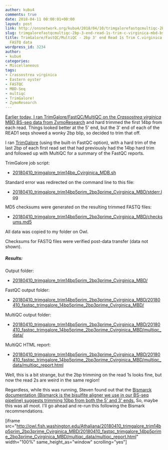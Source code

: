 ```yaml
---
author: kubu4
comments: true
date: 2018-04-11 00:00:01+00:00
layout: post
link: http://onsnetwork.org/kubu4/2018/04/10/trimgalorefastqcmultiqc-2bp-3-end-read-1s-trim-c-virginica-mbd-bs-seq-fastq-data/
slug: trimgalorefastqcmultiqc-2bp-3-end-read-1s-trim-c-virginica-mbd-bs-seq-fastq-data
title: TrimGalore/FastQC/MultiQC - 2bp 3' end Read 1s Trim C.virginica MBD BS-seq
  FASTQ data
wordpress_id: 3234
author:
- kubu4
categories:
- Miscellaneous
tags:
- Crassostrea virginica
- Eastern oyster
- FASTQC
- MBD-Seq
- multiqc
- TrimGalore!
- ZymoResearch
---
```


[Earlier today, I ran TrimGalore/FastQC/MultiQC on the _Crassostrea virginica_ MBD BS-seq data from ZymoResearch](http://onsnetwork.org/kubu4/2018/04/10/trimgalorefastqcmultiqc-14bp-trim-c-virginica-mbd-bs-seq-fastq-data/) and hard trimmed the first 14bp from each read. Things looked better at the 5' end, but the 3' end of each of the READ1 seqs showed a wonky 2bp blip, so decided to trim that off.

I ran [TrimGalore](https://github.com/FelixKrueger/TrimGalore) (using the built-in FastQC option), with a hard trim of the last 2bp of each first read set that had previously had the 14bp hard trim and followed up with MultiQC for a summary of the FastQC reports.

TrimGalore job script:





  * [20180410_trimgalore_trim14bp_Cvirginica_MDB.sh](http://owl.fish.washington.edu/Athaliana/20180410_trimgalore_trim14bp5prim_2bp3prime_Cvirginica_MBD/20180410_trimgalore_trim14bp_Cvirginica_MDB.sh)



Standard error was redirected on the command line to this file:



  * [20180410_trimgalore_trim14bp5prim_2bp3prime_Cvirginica_MBD/stderr.log](http://owl.fish.washington.edu/Athaliana/20180410_trimgalore_trim14bp5prim_2bp3prime_Cvirginica_MBD/stderr.log)



MD5 checksums were generated on the resulting trimmed FASTQ files:



  * [20180410_trimgalore_trim14bp5prim_2bp3prime_Cvirginica_MBD/checksums.md5](http://owl.fish.washington.edu/Athaliana/20180410_trimgalore_trim14bp5prim_2bp3prime_Cvirginica_MBD/checksums.md5)



All data was copied to my folder on Owl.

Checksums for FASTQ files were verified post-data transfer (data not shown).



##### Results:



Output folder:





  * [20180410_trimgalore_trim14bp5prim_2bp3prime_Cvirginica_MBD/](http://owl.fish.washington.edu/Athaliana/20180410_trimgalore_trim14bp5prim_2bp3prime_Cvirginica_MBD/)



FastQC output folder:



  * [20180410_trimgalore_trim14bp5prim_2bp3prime_Cvirginica_MBD/20180410_fastqc_trimgalore_14bp5prime_2bp3prime_Cvirginica_MBD/](http://owl.fish.washington.edu/Athaliana/20180410_trimgalore_trim14bp_Cvirginica_MBD/20180410_fastqc_trimgalore_trim14bp_Cvirginica_MBD/)



MultiQC output folder:



  * [20180410_trimgalore_trim14bp5prim_2bp3prime_Cvirginica_MBD/20180410_fastqc_trimgalore_14bp5prime_2bp3prime_Cvirginica_MBD/multiqc_data/](http://owl.fish.washington.edu/Athaliana/20180410_trimgalore_trim14bp5prim_2bp3prime_Cvirginica_MBD/20180410_fastqc_trimgalore_14bp5prime_2bp3prime_Cvirginica_MBD/multiqc_data/)



MultiQC HTML report:



  * [20180410_trimgalore_trim14bp5prim_2bp3prime_Cvirginica_MBD/20180410_fastqc_trimgalore_14bp5prime_2bp3prime_Cvirginica_MBD/multiqc_data/multiqc_report.html](http://owl.fish.washington.edu/Athaliana/20180410_trimgalore_trim14bp5prim_2bp3prime_Cvirginica_MBD/20180410_fastqc_trimgalore_14bp5prime_2bp3prime_Cvirginica_MBD/multiqc_data/multiqc_report.html)



Well, this is a bit strange, but the 2bp trimming on the read 1s looks fine, but now the read 2s are weird in the same region!

Regardless, while this was running, Steven found out that the [Bismarck documentation (Bismarck is the bisulfite aligner we use in our BS-seq pipeline) suggests trimming 10bp from both the 5' and 3' ends.](https://github.com/FelixKrueger/Bismark/tree/master/Docs#viii-notes-about-different-library-types-and-commercial-kits) So, maybe this was all moot. I'll go ahead and re-run this following the Bismark recommendations.

[iframe src="http://owl.fish.washington.edu/Athaliana/20180410_trimgalore_trim14bp5prim_2bp3prime_Cvirginica_MBD/20180410_fastqc_trimgalore_14bp5prime_2bp3prime_Cvirginica_MBD/multiqc_data/multiqc_report.html" width="100%" same_height_as="window" scrolling="yes"]
